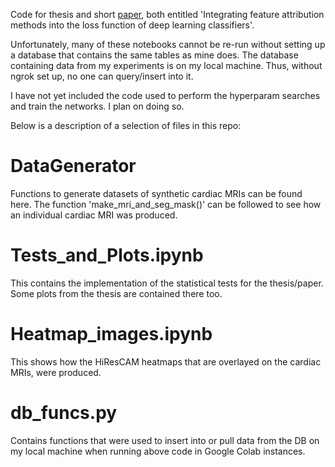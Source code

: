 Code for thesis and short [paper](https://jamescallanan.github.io/assets/ShortPaper.pdf), both entitled 'Integrating feature attribution methods into the loss function of deep learning classifiers'.

Unfortunately, many of these notebooks cannot be re-run without setting up a database that contains the same tables as mine does. The database containing data from my experiments is on my local machine. Thus, without ngrok set up, no one can query/insert into it.

I have not yet included the code used to perform the hyperparam searches and train the networks. I plan on doing so.

Below is a description of a selection of files in this repo:

# DataGenerator
Functions to generate datasets of synthetic cardiac MRIs can be found here.
The function 'make_mri_and_seg_mask()' can be followed to see how an individual cardiac MRI was produced.

# Tests_and_Plots.ipynb
This contains the implementation of the statistical tests for the thesis/paper. Some plots from the thesis are contained there too.

# Heatmap_images.ipynb
This shows how the HiResCAM heatmaps that are overlayed on the cardiac MRIs, were produced.

# db_funcs.py
Contains functions that were used to insert into or pull data from the DB on my local machine when running above code in Google Colab instances.
